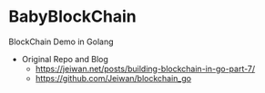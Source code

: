 # BabyBlockChain
BlockChain Demo in Golang

- Original Repo and Blog
    - https://jeiwan.net/posts/building-blockchain-in-go-part-7/
    - https://github.com/Jeiwan/blockchain_go

